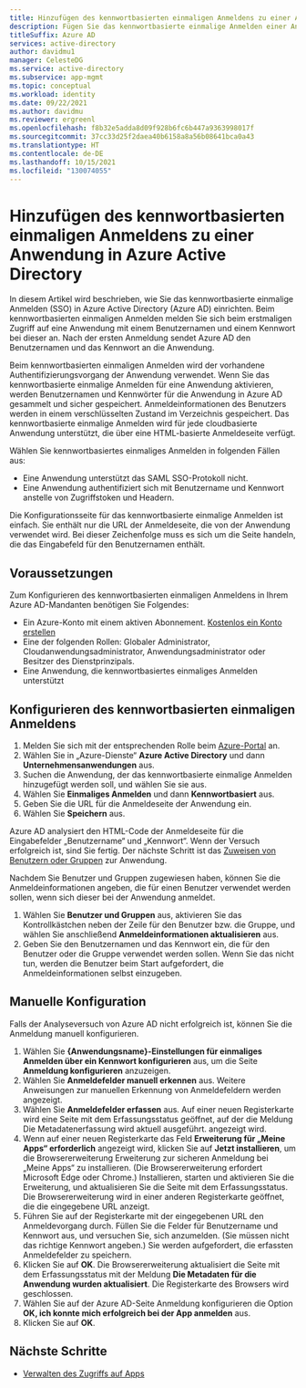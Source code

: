 ```yaml
---
title: Hinzufügen des kennwortbasierten einmaligen Anmeldens zu einer Anwendung
description: Fügen Sie das kennwortbasierte einmalige Anmelden einer Anwendung in Azure Active Directory hinzu.
titleSuffix: Azure AD
services: active-directory
author: davidmu1
manager: CelesteDG
ms.service: active-directory
ms.subservice: app-mgmt
ms.topic: conceptual
ms.workload: identity
ms.date: 09/22/2021
ms.author: davidmu
ms.reviewer: ergreenl
ms.openlocfilehash: f8b32e5adda8d09f928b6fc6b447a9363998017f
ms.sourcegitcommit: 37cc33d25f2daea40b6158a8a56b08641bca0a43
ms.translationtype: HT
ms.contentlocale: de-DE
ms.lasthandoff: 10/15/2021
ms.locfileid: "130074055"
---
```

# <a name="add-password-based-single-sign-on-to-an-application-in-azure-active-directory"></a>Hinzufügen des kennwortbasierten einmaligen Anmeldens zu einer Anwendung in Azure Active Directory

In diesem Artikel wird beschrieben, wie Sie das kennwortbasierte einmalige Anmelden (SSO) in Azure Active Directory (Azure AD) einrichten. Beim kennwortbasierten einmaligen Anmelden melden Sie sich beim erstmaligen Zugriff auf eine Anwendung mit einem Benutzernamen und einem Kennwort bei dieser an. Nach der ersten Anmeldung sendet Azure AD den Benutzernamen und das Kennwort an die Anwendung. 

Beim kennwortbasierten einmaligen Anmelden wird der vorhandene Authentifizierungsvorgang der Anwendung verwendet. Wenn Sie das kennwortbasierte einmalige Anmelden für eine Anwendung aktivieren, werden Benutzernamen und Kennwörter für die Anwendung in Azure AD gesammelt und sicher gespeichert. Anmeldeinformationen des Benutzers werden in einem verschlüsselten Zustand im Verzeichnis gespeichert. Das kennwortbasierte einmalige Anmelden wird für jede cloudbasierte Anwendung unterstützt, die über eine HTML-basierte Anmeldeseite verfügt.

Wählen Sie kennwortbasiertes einmaliges Anmelden in folgenden Fällen aus:
- Eine Anwendung unterstützt das SAML SSO-Protokoll nicht.
- Eine Anwendung authentifiziert sich mit Benutzername und Kennwort anstelle von Zugriffstoken und Headern.

Die Konfigurationsseite für das kennwortbasierte einmalige Anmelden ist einfach. Sie enthält nur die URL der Anmeldeseite, die von der Anwendung verwendet wird. Bei dieser Zeichenfolge muss es sich um die Seite handeln, die das Eingabefeld für den Benutzernamen enthält.

## <a name="prerequisites"></a>Voraussetzungen

Zum Konfigurieren des kennwortbasierten einmaligen Anmeldens in Ihrem Azure AD-Mandanten benötigen Sie Folgendes:
-   Ein Azure-Konto mit einem aktiven Abonnement. [Kostenlos ein Konto erstellen](https://azure.microsoft.com/free/?WT.mc_id=A261C142F)
-   Eine der folgenden Rollen: Globaler Administrator, Cloudanwendungsadministrator, Anwendungsadministrator oder Besitzer des Dienstprinzipals.
-   Eine Anwendung, die kennwortbasiertes einmaliges Anmelden unterstützt

## <a name="configure-password-based-single-sign-on"></a>Konfigurieren des kennwortbasierten einmaligen Anmeldens

1.  Melden Sie sich mit der entsprechenden Rolle beim [Azure-Portal](https://portal.azure.com) an.
1.  Wählen Sie in „Azure-Dienste“ **Azure Active Directory** und dann **Unternehmensanwendungen** aus.
1.  Suchen die Anwendung, der das kennwortbasierte einmalige Anmelden hinzugefügt werden soll, und wählen Sie sie aus.
1.  Wählen Sie **Einmaliges Anmelden** und dann **Kennwortbasiert** aus.
1.  Geben Sie die URL für die Anmeldeseite der Anwendung ein.
1.  Wählen Sie **Speichern** aus. 

Azure AD analysiert den HTML-Code der Anmeldeseite für die Eingabefelder „Benutzername“ und „Kennwort“. Wenn der Versuch erfolgreich ist, sind Sie fertig. Der nächste Schritt ist das [Zuweisen von Benutzern oder Gruppen](add-application-portal-assign-users.md) zur Anwendung. 

Nachdem Sie Benutzer und Gruppen zugewiesen haben, können Sie die Anmeldeinformationen angeben, die für einen Benutzer verwendet werden sollen, wenn sich dieser bei der Anwendung anmeldet. 

1. Wählen Sie **Benutzer und Gruppen** aus, aktivieren Sie das Kontrollkästchen neben der Zeile für den Benutzer bzw. die Gruppe, und wählen Sie anschließend **Anmeldeinformationen aktualisieren** aus. 
1. Geben Sie den Benutzernamen und das Kennwort ein, die für den Benutzer oder die Gruppe verwendet werden sollen. Wenn Sie das nicht tun, werden die Benutzer beim Start aufgefordert, die Anmeldeinformationen selbst einzugeben.

## <a name="manual-configuration"></a>Manuelle Konfiguration

Falls der Analyseversuch von Azure AD nicht erfolgreich ist, können Sie die Anmeldung manuell konfigurieren.

1. Wählen Sie **{Anwendungsname}-Einstellungen für einmaliges Anmelden über ein Kennwort konfigurieren** aus, um die Seite **Anmeldung konfigurieren** anzuzeigen.
1. Wählen Sie **Anmeldefelder manuell erkennen** aus. Weitere Anweisungen zur manuellen Erkennung von Anmeldefeldern werden angezeigt.
1. Wählen Sie **Anmeldefelder erfassen** aus. Auf einer neuen Registerkarte wird eine Seite mit dem Erfassungsstatus geöffnet, auf der die Meldung Die Metadatenerfassung wird aktuell ausgeführt. angezeigt wird.
1. Wenn auf einer neuen Registerkarte das Feld **Erweiterung für „Meine Apps“ erforderlich** angezeigt wird, klicken Sie auf **Jetzt installieren**, um die Browsererweiterung Erweiterung zur sicheren Anmeldung bei „Meine Apps“ zu installieren. (Die Browsererweiterung erfordert Microsoft Edge oder Chrome.) Installieren, starten und aktivieren Sie die Erweiterung, und aktualisieren Sie die Seite mit dem Erfassungsstatus. Die Browsererweiterung wird in einer anderen Registerkarte geöffnet, die die eingegebene URL anzeigt.
1. Führen Sie auf der Registerkarte mit der eingegebenen URL den Anmeldevorgang durch. Füllen Sie die Felder für Benutzername und Kennwort aus, und versuchen Sie, sich anzumelden. (Sie müssen nicht das richtige Kennwort angeben.) Sie werden aufgefordert, die erfassten Anmeldefelder zu speichern.
1. Klicken Sie auf **OK**. Die Browsererweiterung aktualisiert die Seite mit dem Erfassungsstatus mit der Meldung **Die Metadaten für die Anwendung wurden aktualisiert**. Die Registerkarte des Browsers wird geschlossen.
1. Wählen Sie auf der Azure AD-Seite Anmeldung konfigurieren die Option **OK, ich konnte mich erfolgreich bei der App anmelden** aus.
1. Klicken Sie auf **OK**.

## <a name="next-steps"></a>Nächste Schritte

- [Verwalten des Zugriffs auf Apps](what-is-access-management.md)
